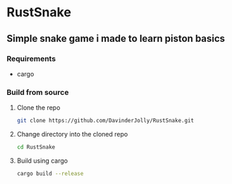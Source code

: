 # RustSnake

## Simple snake game i made to learn piston basics

### Requirements

- cargo

### Build from source

1. Clone the repo

   ```sh
   git clone https://github.com/DavinderJolly/RustSnake.git
   ```

2. Change directory into the cloned repo

   ```sh
   cd RustSnake
   ```

3. Build using cargo

   ```sh
   cargo build --release
   ```
